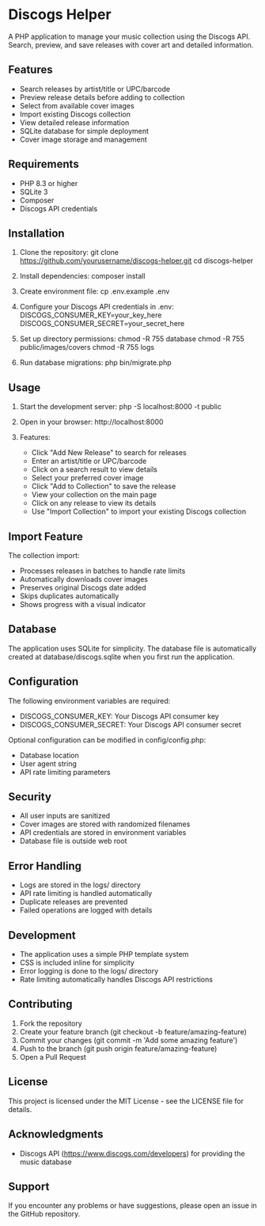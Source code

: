 # Discogs Helper

A PHP application to manage your music collection using the Discogs API. Search, preview, and save releases with cover art and detailed information.

## Features

- Search releases by artist/title or UPC/barcode
- Preview release details before adding to collection
- Select from available cover images
- Import existing Discogs collection
- View detailed release information
- SQLite database for simple deployment
- Cover image storage and management

## Requirements

- PHP 8.3 or higher
- SQLite 3
- Composer
- Discogs API credentials

## Installation

1. Clone the repository:
   git clone https://github.com/yourusername/discogs-helper.git
   cd discogs-helper

2. Install dependencies:
   composer install

3. Create environment file:
   cp .env.example .env

4. Configure your Discogs API credentials in .env:
   DISCOGS_CONSUMER_KEY=your_key_here
   DISCOGS_CONSUMER_SECRET=your_secret_here

5. Set up directory permissions:
   chmod -R 755 database
   chmod -R 755 public/images/covers
   chmod -R 755 logs

6. Run database migrations:
   php bin/migrate.php
## Usage

1. Start the development server:
   php -S localhost:8000 -t public

2. Open in your browser:
   http://localhost:8000

3. Features:
   - Click "Add New Release" to search for releases
   - Enter an artist/title or UPC/barcode
   - Click on a search result to view details
   - Select your preferred cover image
   - Click "Add to Collection" to save the release
   - View your collection on the main page
   - Click on any release to view its details
   - Use "Import Collection" to import your existing Discogs collection

## Import Feature

The collection import:
- Processes releases in batches to handle rate limits
- Automatically downloads cover images
- Preserves original Discogs date added
- Skips duplicates automatically
- Shows progress with a visual indicator   

## Database

The application uses SQLite for simplicity. The database file is automatically created at 
database/discogs.sqlite when you first run the application.

## Configuration

The following environment variables are required:
- DISCOGS_CONSUMER_KEY: Your Discogs API consumer key
- DISCOGS_CONSUMER_SECRET: Your Discogs API consumer secret

Optional configuration can be modified in config/config.php:
- Database location
- User agent string
- API rate limiting parameters

## Security

- All user inputs are sanitized
- Cover images are stored with randomized filenames
- API credentials are stored in environment variables
- Database file is outside web root

## Error Handling

- Logs are stored in the logs/ directory
- API rate limiting is handled automatically
- Duplicate releases are prevented
- Failed operations are logged with details

## Development

- The application uses a simple PHP template system
- CSS is included inline for simplicity
- Error logging is done to the logs/ directory
- Rate limiting automatically handles Discogs API restrictions

## Contributing

1. Fork the repository
2. Create your feature branch (git checkout -b feature/amazing-feature)
3. Commit your changes (git commit -m 'Add some amazing feature')
4. Push to the branch (git push origin feature/amazing-feature)
5. Open a Pull Request

## License

This project is licensed under the MIT License - see the LICENSE file for details.

## Acknowledgments

- Discogs API (https://www.discogs.com/developers) for providing the music database

## Support

If you encounter any problems or have suggestions, please open an issue in the GitHub repository. 